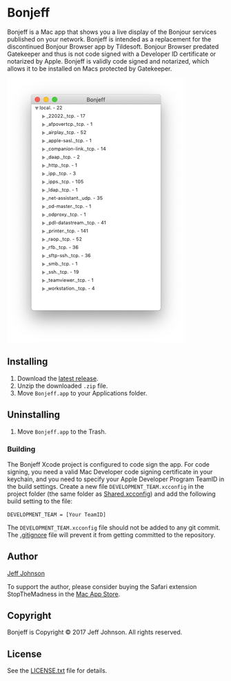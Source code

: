 # Bonjeff

Bonjeff is a Mac app that shows you a live display of the Bonjour services published on your network. Bonjeff is intended as a replacement for the discontinued Bonjour Browser app by Tildesoft. Bonjour Browser predated Gatekeeper and thus is not code signed with a Developer ID certificate or notarized by Apple. Bonjeff is validly code signed and notarized, which allows it to be installed on Macs protected by Gatekeeper.

![ScreenShot](screenshots/bonjeff_ui.png)

## Installing

1. Download the [latest release](https://github.com/lapcat/Bonjeff/releases/latest).
2. Unzip the downloaded `.zip` file.
3. Move `Bonjeff.app` to your Applications folder.

## Uninstalling

1. Move `Bonjeff.app` to the Trash.

### Building

The Bonjeff Xcode project is configured to code sign the app. For code signing, you need a valid Mac Developer code signing certificate in your keychain, and you need to specify your Apple Developer Program TeamID in the build settings. Create a new file `DEVELOPMENT_TEAM.xcconfig` in the project folder (the same folder as [Shared.xcconfig](Shared.xcconfig)) and add the following build setting to the file:
```
DEVELOPMENT_TEAM = [Your TeamID]
```
The `DEVELOPMENT_TEAM.xcconfig` file should not be added to any git commit. The [.gitignore](.gitignore) file will prevent it from getting committed to the repository.

## Author

[Jeff Johnson](https://lapcatsoftware.com/)

To support the author, please consider buying the Safari extension StopTheMadness in the [Mac App Store](https://itunes.apple.com/app/stopthemadness/id1376402589?mt=12).

## Copyright

Bonjeff is Copyright © 2017 Jeff Johnson. All rights reserved.

## License

See the [LICENSE.txt](LICENSE.txt) file for details.
